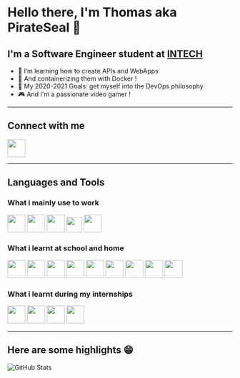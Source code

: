 # Hello there, I'm Thomas aka PirateSeal 👋

## I'm a Software Engineer student at [INTECH][intech]

- 🌱 I’m learning how to create APIs and WebApps
- 🐋 And containerizing them with Docker !
- 🥅 My 2020-2021 Goals: get myself into the DevOps philosophy
- 🎮 And I'm a passionate video gamer !

---

## Connect with me

[<img src="https://img.icons8.com/color/48/000000/linkedin.png" width="40px"/>][linkedin]

---

## Languages and Tools

### What i mainly use to work

<img src="https://img.icons8.com/fluent/48/000000/visual-studio-code-2019.png" width="40px"/>
<img src="https://img.icons8.com/fluent/48/000000/visual-studio-2019.png" width="40px"/>
<img src="https://img.icons8.com/color/48/000000/intellij-idea.png" width="40px"/>
<img src="https://seeklogo.com/images/W/webstorm-logo-691E749F21-seeklogo.com.png" width="35px"/>
<img src="https://img.icons8.com/color/480/000000/git.png" width="40px"/>

### What i learnt at school and home

<img src="https://img.icons8.com/color/64/000000/javascript.png" width="40px"/>
<img src="https://img.icons8.com/color/480/000000/html-5.png" width="40px"/>
<img src="https://img.icons8.com/color/48/000000/css3.png" width="40px"/>

<img src="https://img.icons8.com/color/48/000000/vue-js.png" width="40px"/>
<img src="https://img.icons8.com/color/500/000000/c-sharp-logo.png" width="40px"/>
<img src="https://img.icons8.com/fluent/96/000000/database.png" width="40px"/>
<img src="https://img.icons8.com/color/480/000000/microsoft-sql-server.png" width="40px"/>

<img src="https://img.icons8.com/color/48/000000/adobe-photoshop.png" width="40px"/>
<img src="https://img.icons8.com/color/48/000000/adobe-illustrator.png" width="40px"/>

### What i learnt during my internships

<img src="https://img.icons8.com/color/480/000000/docker.png" width="40px"/>
<img src="https://img.icons8.com/fluent/48/000000/console.png" width="40px"/>
<img src="https://img.icons8.com/color/480/000000/java-coffee-cup-logo.png" width="40px"/>
<img src="https://img.icons8.com/color/48/000000/spring-logo.png" width="40px"/>

---

## Here are some highlights 😁

![GitHub Stats](https://github-readme-stats.vercel.app/api?username=PirateSeal&show_icons=true&hide_border=true "PirateSeal's Github Stats")

[intech]: https://www.intechinfo.fr/
[linkedin]: https://linkedin.com/in/codeSTACKr